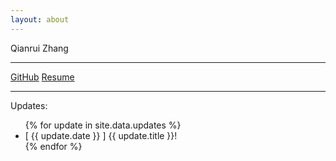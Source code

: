 ```yaml
---
layout: about
---
```



<div class="about-title">Qianrui Zhang</div>

---

<div class="about-nav">
<a href="https://github.com/owen6314" target="_blank">GitHub</a>
<a href="https://drive.google.com/file/d/1IRQExna0gWKOf4UkZj91Ma0iXc38yxOV/view?usp=sharing" target="_blank">Resume</a>
</div>

---


Updates:
<nav>
<ul>
  {% for update in site.data.updates %}
  <li>
[ {{ update.date }} ] {{ update.title }}!
  </li>
  {% endfor %}
</ul>
</nav>
